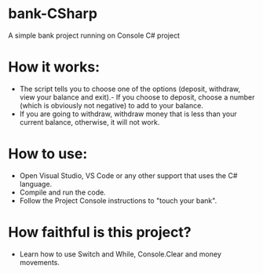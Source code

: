 # bank-CSharp
A simple bank project running on Console C# project

# How it works:

- The script tells you to choose one of the options (deposit, withdraw, view your balance and exit).- If you choose to deposit, choose a number (which is obviously not negative) to add to your balance.
- If you are going to withdraw, withdraw money that is less than your current balance, otherwise, it will not work.

# How to use:

- Open Visual Studio, VS Code or any other support that uses the C# language.
- Compile and run the code.
- Follow the Project Console instructions to "touch your bank".

# How faithful is this project?

- Learn how to use Switch and While, Console.Clear and money movements.